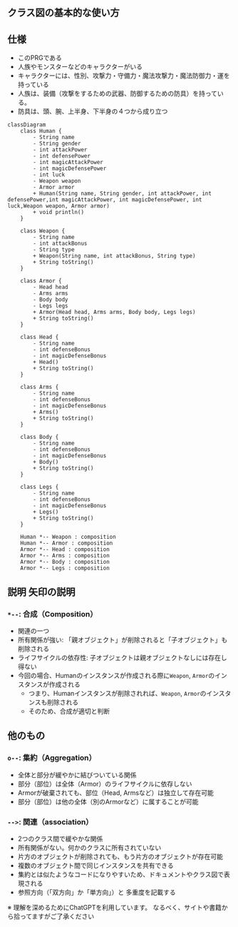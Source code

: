 ## クラス図の基本的な使い方

## 仕様
- このPRGである 
- 人族やモンスターなどのキャラクターがいる 
- キャラクターには、性別、攻撃力・守備力・魔法攻撃力・魔法防御力・運を持っている 
- 人族は、装備（攻撃をするための武器、防御するための防具）を持っている。 
- 防具は、頭、腕、上半身、下半身の４つから成り立つ


```mermaid
classDiagram
    class Human {
        - String name
        - String gender
        - int attackPower
        - int defensePower
        - int magicAttackPower
        - int magicDefensePower
        - int luck
        - Weapon weapon
        - Armor armor
        + Human(String name, String gender, int attackPower, int defensePower,int magicAttackPower, int magicDefensePower, int luck,Weapon weapon, Armor armor)
        + void println()
    }

    class Weapon {
        - String name
        - int attackBonus
        - String type
        + Weapon(String name, int attackBonus, String type)
        + String toString()
    }

    class Armor {
        - Head head
        - Arms arms
        - Body body
        - Legs legs
        + Armor(Head head, Arms arms, Body body, Legs legs)
        + String toString()
    }

    class Head {
        - String name
        - int defenseBonus
        - int magicDefenseBonus
        + Head()
        + String toString()
    }

    class Arms {
        - String name
        - int defenseBonus
        - int magicDefenseBonus
        + Arms()
        + String toString()
    }

    class Body {
        - String name
        - int defenseBonus
        - int magicDefenseBonus
        + Body()
        + String toString()
    }

    class Legs {
        - String name
        - int defenseBonus
        - int magicDefenseBonus
        + Legs()
        + String toString()
    }

    Human *-- Weapon : composition
    Human *-- Armor : composition
    Armor *-- Head : composition
    Armor *-- Arms : composition
    Armor *-- Body : composition
    Armor *-- Legs : composition

```

## 説明 矢印の説明
### `*--`: 合成（Composition）
- 関連の一つ
- 所有関係が強い: 「親オブジェクト」が削除されると「子オブジェクト」も削除される
- ライフサイクルの依存性: 子オブジェクトは親オブジェクトなしには存在し得ない
- 今回の場合、Humanのインスタンスが作成される際に`Weapon`, `Armor`のインスタンスが作成される
  - つまり、Humanインスタンスが削除されれば、`Weapon`, `Armor`のインスタンスも削除される
  - そのため、合成が適切と判断


## 他のもの
### `o--`: 集約（Aggregation）
- 全体と部分が緩やかに結びついている関係
- 部分（部位）は全体（Armor）のライフサイクルに依存しない
- Armorが破棄されても、部位（Head, Armsなど）は独立して存在可能
- 部分（部位）は他の全体（別のArmorなど）に属することが可能

### `-->`: 関連（association）
- 2つのクラス間で緩やかな関係
- 所有関係がない。何かのクラスに所有されていない
- 片方のオブジェクトが削除されても、もう片方のオブジェクトが存在可能 
- 複数のオブジェクト間で同じインスタンスを共有できる
- 集約とは似たようなコードになりやすいため、ドキュメントやクラス図で表現される
- 参照方向（「双方向」か「単方向」）と 多重度を記載する

※ 理解を深めるためにChatGPTを利用しています。
なるべく、サイトや書籍から拾ってますがご了承ください